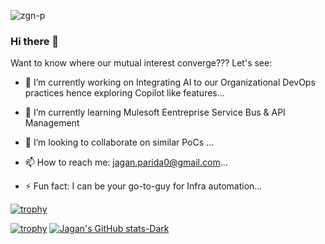 <p align="left"> <img src="https://komarev.com/ghpvc/?username=zgn-p&label=Profile%20views&color=0e75b6&style=flat" alt="zgn-p" /> </p>




### Hi there 👋

Want to know where our mutual interest converge??? Let's see:

- 🔭 I’m currently working on Integrating AI to our Organizational DevOps practices hence exploring Copilot like features...
- 🌱 I’m currently learning Mulesoft Eentreprise Service Bus & API Management
- 👯 I’m looking to collaborate on similar PoCs ...


- 📫 How to reach me: jagan.parida0@gmail.com...
- ⚡ Fun fact: I can be your go-to-guy for Infra automation...

[![trophy](https://github-profile-trophy.vercel.app/?username=ryo-ma&theme=algolia)](https://github.com/ryo-ma/github-profile-trophy)

[![trophy](https://github-profile-trophy.vercel.app/?username=Zgn-P&theme=algolia)](https://github.com/ryo-ma/github-profile-trophy)
[![Jagan's GitHub stats-Dark](https://github-readme-stats.vercel.app/api?username=Zgn-P&show=prs_merged,prs_merged_percentage_icons=true&theme=midnight-purple#gh-dark-mode-only)](https://github.com/anuraghazra/github-readme-stats#gh-dark-mode-only)
